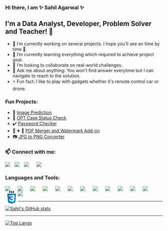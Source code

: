 ### Hi there, I am ✨ Sahil Agarwal ✨

## I'm a Data Analyst, Developer, Problem Solver and Teacher! 👋
- 🔭 I’m currently working on several projects. I hope you'll see an time by time 🤔.
- 🌱 I’m currently learning everything which required to achieve project goal. 
- 👯 I’m looking to collaborate on real-world challenges.
- 💬 Ask me about anything: You won't find answer everytime but I can navigate to reach to the solution.
- ⚡ Fun fact: I like to play with gadgets whether it's remote control car or drone.

### Fun Projects:
- :mag_right: [Image Prediction](https://imagepredictiondeploy.herokuapp.com/)
- :satellite: [OPT Case Status Check](https://casestatus.herokuapp.com/)
- :heavy_check_mark: [Password Checker](http://multiplefunc.herokuapp.com/passwordcheck)
- :page_facing_up: :heavy_plus_sign: :page_facing_up: [PDF Merger and Watermark Add-on](http://multiplefunc.herokuapp.com/pdfmerger)
- :camera: [JPG to PNG Converter](http://multiplefunc.herokuapp.com/jpg2png)

### 📫 Connect with me:
<a href="https://www.linkedin.com/in/sahil-agarwal-"><img align="left" width="30px" src="https://image.flaticon.com/icons/png/512/61/61109.png" /></a>
<a href="https://github.com/agarwalsahil2013"><img align="left" width="30px" src="https://image.flaticon.com/icons/png/512/25/25231.png" /></a>
<a href="https://www.instagram.com/agrawalsahil1994/"><img align="left" width="40px" src="https://e7.pngegg.com/pngimages/340/745/png-clipart-computer-icons-white-instagram-icon-text-logo.png" /></a>
<a href="https://www.facebook.com/agrawalsahil1994/"><img align="left" width="30px" src="https://www.citypng.com/public/uploads/preview/-11595326936asbkomoamd.png" /></a>


<br />

### Languages and Tools:

<img align="left" width="40px" src="https://i.pinimg.com/originals/8a/bc/4d/8abc4d98d9df0d8a9caa486fe1aa0ac5.png" />
<img align = "left" width="40px" src="https://cdn3.iconfinder.com/data/icons/logos-and-brands-adobe/512/267_Python-512.png" />
<img align="left" width="40px" src="https://cdn.iconscout.com/icon/free/png-512/postgresql-226047.png" />
<img align="left" width="40px" src="https://www.mysql.com/common/logos/logo-mysql-170x115.png" />
<img align="left" width="40px" src="https://cdn.worldvectorlogo.com/logos/tableau-software.svg" />
<img align="left" width="40px" src="https://www.automateexcel.com/excel/wp-content/uploads/2018/04/icon-shortcuts-sas.png" />
<img align="left" width="40px" src="https://img.icons8.com/color/452/microsoft-excel-2019--v1.png" />
<img align="left" width="40px" src="https://miro.medium.com/max/955/1*sw2FPqCFcyPcUO1QGRfJ6w.png" />
<img align="left" width="40px" src="https://www.crummy.com/software/BeautifulSoup/bs3/10.1.jpg" />
<img align="left" width="40px" src="https://flask.palletsprojects.com/en/master/_static/flask-icon.png" />
<img align="left" width="40px" src="https://image.flaticon.com/icons/png/512/873/873120.png" />
<img align="left" width="40px" src="https://images.vexels.com/media/users/3/166383/isolated/preview/6024bc5746d7436c727825dc4fc23c22-html-programming-language-icon-by-vexels.png" />
<img align="left" width="40px" src="https://raw.githubusercontent.com/github/explore/6c6508f34230f0ac0d49e847a326429eefbfc030/topics/css/css.png" />
<img align="left" width="40px" src="https://upload.wikimedia.org/wikipedia/commons/thumb/3/3f/Git_icon.svg/1024px-Git_icon.svg.png" />
<br/>
<br/>

---

[![Sahil's GitHub stats](https://github-readme-stats.vercel.app/api?username=agarwalsahil2013)](https://github.com/anuraghazra/github-readme-stats)

---

[![Top Langs](https://github-readme-stats.vercel.app/api/top-langs/?username=agarwalsahil2013&layout=compact)](https://github.com/anuraghazra/github-readme-stats)
